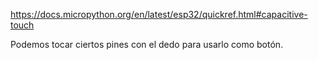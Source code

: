 https://docs.micropython.org/en/latest/esp32/quickref.html#capacitive-touch

Podemos tocar ciertos pines con el dedo para usarlo como botón.

